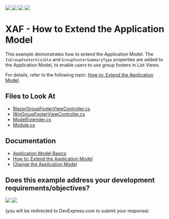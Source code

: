 <!-- default badges list -->
![](https://img.shields.io/endpoint?url=https://codecentral.devexpress.com/api/v1/VersionRange/128590201/22.2.5%2B)
[![](https://img.shields.io/badge/Open_in_DevExpress_Support_Center-FF7200?style=flat-square&logo=DevExpress&logoColor=white)](https://supportcenter.devexpress.com/ticket/details/E213)
[![](https://img.shields.io/badge/📖_How_to_use_DevExpress_Examples-e9f6fc?style=flat-square)](https://docs.devexpress.com/GeneralInformation/403183)
[![](https://img.shields.io/badge/💬_Leave_Feedback-feecdd?style=flat-square)](#does-this-example-address-your-development-requirementsobjectives)
<!-- default badges end -->

# XAF - How to Extend the Application Model

This example demonstrates how to extend the Application Model. The `IsGroupFooterVisible` and `GroupFooterSummaryType` properties are added to the Application Model, to enable users to use group footers in List Views. 

For details, refer to the following topic: [How to: Extend the Application Model](https://docs.devexpress.com/eXpressAppFramework/112785/ui-construction/application-model/how-to-extend-the-application-model).

## Files to Look At

* [BlazorGroupFooterViewController.cs](./CS/EFCore/ExtendModelEF/ExtendModelEF.Blazor.Server/Controllers/BlazorGroupFooterViewController.cs)
* [WinGroupFooterViewController.cs](./CS/EFCore/ExtendModelEF/ExtendModelEF.Win/Controllers/WinGroupFooterViewController.cs) 
* [ModelExtender.cs](./CS/EFCore/ExtendModelEF/ExtendModelEF.Module/ModelExtender.cs) 
* [Module.cs](./CS/EFCore/ExtendModelEF/ExtendModelEF.Module/Module.cs ) 

## Documentation 
* [Application Model Basics](https://docs.devexpress.com/eXpressAppFramework/112580/ui-construction/application-model/application-model-basics)
* [How to: Extend the Application Model](https://docs.devexpress.com/eXpressAppFramework/112785/ui-construction/application-model/how-to-extend-the-application-model)
* [Change the Application Model](https://docs.devexpress.com/eXpressAppFramework/403527/ui-construction/application-model-ui-settings-storage/change-application-model)

<!-- feedback -->
## Does this example address your development requirements/objectives?

[<img src="https://www.devexpress.com/support/examples/i/yes-button.svg"/>](https://www.devexpress.com/support/examples/survey.xml?utm_source=github&utm_campaign=xaf-how-to-extend-the-application-model&~~~was_helpful=yes) [<img src="https://www.devexpress.com/support/examples/i/no-button.svg"/>](https://www.devexpress.com/support/examples/survey.xml?utm_source=github&utm_campaign=xaf-how-to-extend-the-application-model&~~~was_helpful=no)

(you will be redirected to DevExpress.com to submit your response)
<!-- feedback end -->
